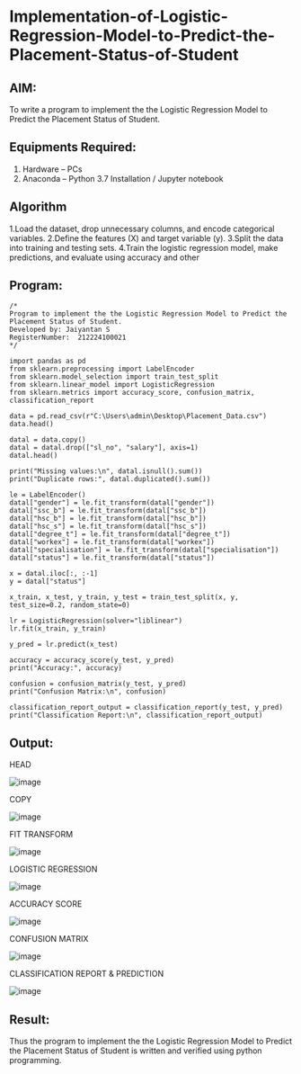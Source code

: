 # Implementation-of-Logistic-Regression-Model-to-Predict-the-Placement-Status-of-Student

## AIM:
To write a program to implement the the Logistic Regression Model to Predict the Placement Status of Student.

## Equipments Required:
1. Hardware – PCs
2. Anaconda – Python 3.7 Installation / Jupyter notebook

## Algorithm

1.Load the dataset, drop unnecessary columns, and encode categorical variables. 
2.Define the features (X) and target variable (y). 
3.Split the data into training and testing sets. 
4.Train the logistic regression model, make predictions, and evaluate using accuracy and other

## Program:
```
/*
Program to implement the the Logistic Regression Model to Predict the Placement Status of Student.
Developed by: Jaiyantan S
RegisterNumber:  212224100021
*/
```

```
import pandas as pd
from sklearn.preprocessing import LabelEncoder
from sklearn.model_selection import train_test_split
from sklearn.linear_model import LogisticRegression
from sklearn.metrics import accuracy_score, confusion_matrix, classification_report

data = pd.read_csv(r"C:\Users\admin\Desktop\Placement_Data.csv")
data.head()

datal = data.copy()
datal = datal.drop(["sl_no", "salary"], axis=1)
datal.head()

print("Missing values:\n", datal.isnull().sum())
print("Duplicate rows:", datal.duplicated().sum())

le = LabelEncoder()
datal["gender"] = le.fit_transform(datal["gender"])
datal["ssc_b"] = le.fit_transform(datal["ssc_b"])
datal["hsc_b"] = le.fit_transform(datal["hsc_b"])
datal["hsc_s"] = le.fit_transform(datal["hsc_s"])
datal["degree_t"] = le.fit_transform(datal["degree_t"])
datal["workex"] = le.fit_transform(datal["workex"])
datal["specialisation"] = le.fit_transform(datal["specialisation"])
datal["status"] = le.fit_transform(datal["status"])

x = datal.iloc[:, :-1]
y = datal["status"]

x_train, x_test, y_train, y_test = train_test_split(x, y, test_size=0.2, random_state=0)

lr = LogisticRegression(solver="liblinear")
lr.fit(x_train, y_train)

y_pred = lr.predict(x_test)

accuracy = accuracy_score(y_test, y_pred)
print("Accuracy:", accuracy)

confusion = confusion_matrix(y_test, y_pred)
print("Confusion Matrix:\n", confusion)

classification_report_output = classification_report(y_test, y_pred)
print("Classification Report:\n", classification_report_output)
```

## Output:

HEAD

![image](https://github.com/user-attachments/assets/5e7f65b2-e4bf-4cc9-afd0-ad69877cf8f8)

COPY

![image](https://github.com/user-attachments/assets/7fcc3e09-2fdf-473e-8395-80058c78bf6a)

FIT TRANSFORM

![image](https://github.com/user-attachments/assets/5fc10b4f-30af-427e-9918-61da8017f402)

LOGISTIC REGRESSION

![image](https://github.com/user-attachments/assets/eb254409-0bb1-4b0e-ba64-e8a0197f0697)

ACCURACY SCORE

![image](https://github.com/user-attachments/assets/1a85a5eb-d8fb-48da-af8a-2e5679677d18)

CONFUSION MATRIX

![image](https://github.com/user-attachments/assets/1ed9485e-5063-4c42-8150-68be5513875e)

CLASSIFICATION REPORT & PREDICTION

![image](https://github.com/user-attachments/assets/b1b6ac3e-bd00-49c4-862f-6e7d5206aed7)


## Result:
Thus the program to implement the the Logistic Regression Model to Predict the Placement Status of Student is written and verified using python programming.
